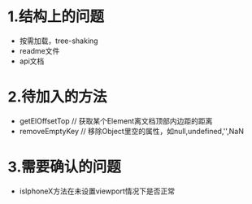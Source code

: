 # 1.结构上的问题

* 按需加载，tree-shaking
* readme文件
* api文档

# 2.待加入的方法

* getElOffsetTop // 获取某个Element离文档顶部内边距的距离
* removeEmptyKey // 移除Object里空的属性，如null,undefined,'',NaN


# 3.需要确认的问题

* isIphoneX方法在未设置viewport情况下是否正常

